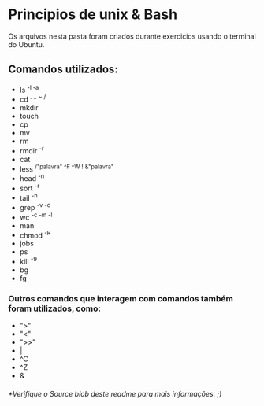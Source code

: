 # Principios de unix & Bash

Os arquivos nesta pasta foram criados durante exercicios usando o terminal do Ubuntu.

## Comandos utilizados:

- ls <sup> -l -a</sup>     <!--listar arquivos e diretorios-->
- cd <sup>. .. ~ /</sup>    <!--navegar por diretorios-->
- mkdir  <!--criar diretorios-->
- touch  <!--criar arquivos-->
- cp     <!--copiar arquivos-->
- mv     <!--mover e renomear arquivos-->
- rm     <!--remover arquivos-->
- rmdir <sup>-r</sup> <!--remover diretorios-->
- cat    <!--exibir arquivos e editar de forma simples-->
- less  <sup>/"palavra" ^F ^W ! &"palavra"</sup> <!--exibir partes de um arquivo-->
- head  <sup>-n</sup> <!--exibir as primeiras linhas de um arquivo-->
- sort   <sup>-r</sup><!--organizar o conteudo de um arquivo-->
- tail   <sup>-n</sup><!--exibir as ultimas linhas de um arquivo-->
- grep   <sup>-v -c</sup><!--procura por palavras em um arquivo-->
- wc     <sup>-c -m -l</sup><!--conta linhas,caracteres e palavras em um arquivo-->
- man    <!--exibe o manual de um comando-->
- chmod  <sup>-R</sup><!--edita as permições de um arquivo-->
- jobs   <!--lista processos suspensos ou que estao em segundo plano-->
- ps     <!--lista processos-->
- kill  <sup>-9</sup> <!--encerra processos-->
- bg     <!--retorna processo suspenso para o background-->
- fg     <!--reotnra processo suspenso para o foreground-->

### Outros comandos que interagem com comandos também foram utilizados, como:

- ">"   <!--redireciona output para um arquivo-->
- "<"   <!--redireciona input de um arquivo-->
- ">>"  <!--anexa o output para um arquivo-->
- |     <!--"canaliza" o output de um comando para o outro-->
- ^C    <!--elimina trabalho em execução em primeiro plano-->
- ^Z    <!--suspende trabalho em execução em segundo plano-->
- &     <!--sinaliza um trabalho para ser executado em segundo plano-->

###### *Verifique o Source blob deste readme para mais informações. ;)
